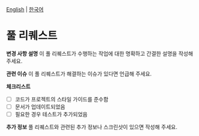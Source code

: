 [English](./PULL_REQUEST_TEMPLATE.md) | [한국어](./PULL_REQUEST_TEMPLATE.ko.md)

# 풀 리퀘스트

**변경 사항 설명**
이 풀 리퀘스트가 수행하는 작업에 대한 명확하고 간결한 설명을 작성해 주세요.

**관련 이슈**
이 풀 리퀘스트가 해결하는 이슈가 있다면 언급해 주세요.

**체크리스트**
- [ ] 코드가 프로젝트의 스타일 가이드를 준수함
- [ ] 문서가 업데이트되었음
- [ ] 필요한 경우 테스트가 추가되었음

**추가 정보**
풀 리퀘스트와 관련된 추가 정보나 스크린샷이 있으면 작성해 주세요.
